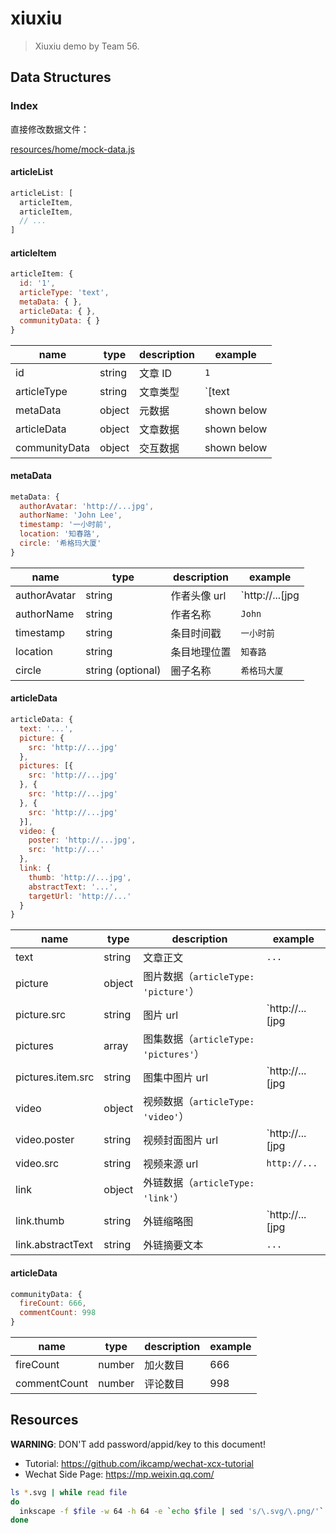# xiuxiu

> Xiuxiu demo by Team 56.

## Data Structures

### Index

直接修改数据文件：

[resources/home/mock-data.js](resources/home/mock-data.js)

#### articleList

``` js
articleList: [
  articleItem,
  articleItem,
  // ...
]
```

#### articleItem

``` js
articleItem: {
  id: '1',
  articleType: 'text',
  metaData: { },
  articleData: { },
  communityData: { }
}
```

name | type | description | example
-----|------|-------------|--------
id | string | 文章 ID | `1`
articleType | string | 文章类型 | `[text|picture|pictures|video|link]`
metaData | object | 元数据 | shown below
articleData | object | 文章数据 | shown below
communityData | object | 交互数据 | shown below

#### metaData

``` js
metaData: {
  authorAvatar: 'http://...jpg',
  authorName: 'John Lee',
  timestamp: '一小时前',
  location: '知春路',
  circle: '希格玛大厦'
}
```

name | type | description | example
-----|------|-------------|--------
authorAvatar | string | 作者头像 url | `http://...[jpg|png]`
authorName | string | 作者名称 | `John`
timestamp | string | 条目时间戳 | `一小时前`
location | string | 条目地理位置 | `知春路`
circle | string (optional) | 圈子名称 | `希格玛大厦`

#### articleData

``` js
articleData: {
  text: '...',
  picture: {
    src: 'http://...jpg'
  },
  pictures: [{
    src: 'http://...jpg'
  }, {
    src: 'http://...jpg'
  }, {
    src: 'http://...jpg'
  }],
  video: {
    poster: 'http://...jpg',
    src: 'http://...'
  },
  link: {
    thumb: 'http://...jpg',
    abstractText: '...',
    targetUrl: 'http://...'
  }
}
```

name | type | description | example
-----|------|-------------|--------
text | string | 文章正文 | `...`
picture | object | 图片数据（`articleType: 'picture'`） |
picture.src | string | 图片 url | `http://...[jpg|png]`
pictures | array | 图集数据（`articleType: 'pictures'`） |
pictures.item.src | string | 图集中图片 url | `http://...[jpg|png]`
video | object | 视频数据（`articleType: 'video'`） |
video.poster | string | 视频封面图片 url | `http://...[jpg|png]`
video.src | string | 视频来源 url | `http://...`
link | object | 外链数据（`articleType: 'link'`） |
link.thumb | string | 外链缩略图 | `http://...[jpg|png]`
link.abstractText | string | 外链摘要文本 | `...`

#### articleData

``` js
communityData: {
  fireCount: 666,
  commentCount: 998
}
```

name | type | description | example
-----|------|-------------|--------
fireCount | number | 加火数目 | 666
commentCount | number | 评论数目 | 998

## Resources

**WARNING**: DON'T add password/appid/key to this document!

- Tutorial: https://github.com/ikcamp/wechat-xcx-tutorial
- Wechat Side Page: https://mp.weixin.qq.com/

``` bash
ls *.svg | while read file
do
  inkscape -f $file -w 64 -h 64 -e `echo $file | sed 's/\.svg/\.png/'`
done
```

